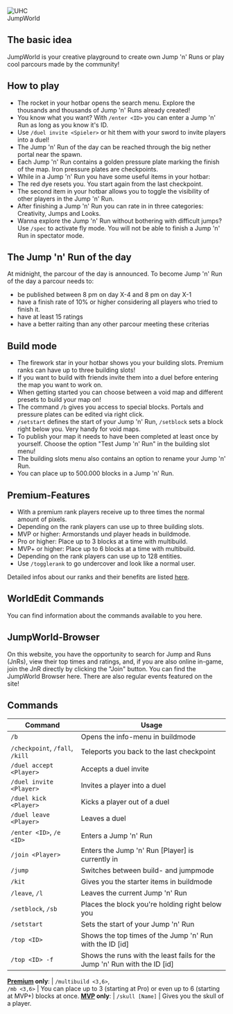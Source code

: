 <div class="banner-wrapper">
    <img alt="UHC" src="../img/JumpWorld.png">
    <div class="banner-text">JumpWorld</div>
</div>

## The basic idea
JumpWorld is your creative playground to create own Jump 'n' Runs or play cool parcours made by the community!

## How to play
- The rocket in your hotbar opens the search menu. Explore the thousands and thousands of Jump 'n' Runs already created!
- You know what you want? With `/enter <ID>` you can enter a Jump 'n' Run as long as you know it's ID.
- Use `/duel invite <Spieler>` or hit them with your sword to invite players into a duel!
- The Jump 'n' Run of the day can be reached through the big nether portal near the spawn.
- Each Jump 'n' Run contains a golden pressure plate marking the finish of the map. Iron pressure plates are checkpoints.
- While in a Jump 'n' Run you have some useful items in your hotbar:
- The red dye resets you. You start again from the last checkpoint.
- The second item in your hotbar allows you to toggle the visibility of other players in the Jump 'n' Run.
- After finishing a Jump 'n' Run you can rate in in three categories: Creativity, Jumps and Looks.
- Wanna explore the Jump 'n' Run without bothering with difficult jumps? Use `/spec` to activate fly mode. You will not be able to finish a Jump 'n' Run in spectator mode.

## The Jump 'n' Run of the day
At midnight, the parcour of the day is announced.
To become Jump 'n' Run of the day a parcour needs to:

- be published between 8 pm on day X-4 and 8 pm on day X-1
- have a finish rate of 10% or higher considering all players who tried to finish it.
- have at least 15 ratings
- have a better raiting than any other parcour meeting these criterias

## Build mode
- The firework star in your hotbar shows you your building slots. Premium ranks can have up to three building slots!
- If you want to build with friends invite them into a duel before entering the map you want to work on.
- When getting started you can choose between a void map and different presets to build your map on!
- The command `/b` gives you access to special blocks. Portals and pressure plates can be edited via right click.
- `/setstart` defines the start of your Jump 'n' Run, `/setblock` sets a block right below you. Very handy for void maps.
- To publish your map it needs to have been completed at least once by yourself. Choose the option "Test Jump 'n' Run" in the building slot menu!
- The building slots menu also contains an option to rename your Jump 'n' Run.
- You can place up to 500.000 blocks in a Jump 'n' Run.

## Premium-Features
- With a premium rank players receive up to three times the normal amount of pixels.
- Depending on the rank players can use up to three building slots.
- <span class='mvp'>MVP</span> or higher: Armorstands und player heads in buildmode.
- <span class='pro'>Pro</span> or higher: Place up to 3 blocks at a time with multibuild.
- <span class='mvp'>MVP+</span> or higher: Place up to 6 blocks at a time with multibuild.
- Depending on the rank players can use up to 128 entities.
- Use `/togglerank` to go undercover and look like a normal user.

Detailed infos about our ranks and their benefits are listed [here](/ranks/premium/).


## WorldEdit Commands
You can find information about the commands available to you here.

## JumpWorld-Browser
On this website, you have the opportunity to search for Jump and Runs (JnRs), view their top times and ratings, and, if you are also online in-game, join the JnR directly by clicking the "Join" button.
You can find the JumpWorld Browser here. There are also regular events featured on the site!

## Commands
| Command | Usage |
| ------ | -------- |
| `/b`                            | Opens the info-menu in buildmode |
| `/checkpoint`, `/fall`, `/kill` | Teleports you back to the last checkpoint |
| `/duel accept <Player>`        | Accepts a duel invite |
| `/duel invite <Player>`        | Invites a player into a duel |
| `/duel kick <Player>`          | Kicks a player out of a duel |
| `/duel leave <Player>`         | Leaves a duel |
| `/enter <ID>`, `/e <ID>`        | Enters a Jump 'n' Run |
| `/join <Player>`                  | Enters the Jump 'n' Run [Player] is currently in |
| `/jump`                         | Switches between build- and jumpmode |
| `/kit`                          | Gives you the starter items in buildmode |
| `/leave`, `/l`                  | Leaves the current Jump 'n' Run |
| `/setblock`, `/sb`                    | Places the block you're holding right below you |
| `/setstart`                     | Sets the start of your Jump 'n' Run |
| `/top <ID>`                     | Shows the top times of the Jump 'n' Run with the ID [id] |
| `/top <ID> -f`                  | Shows the runs with the least fails for the Jump 'n' Run with the ID [id] |
**[Premium](/ranks/premium/) only**:
| `/multibuild <3,6>`,<br>`/mb <3,6>` | You can place up to 3 (starting at <span class="pro">Pro</span>) or even up to 6 (starting at <span class="mvp">MVP+</span>) blocks at once.
**[<span class='mvp'>MVP</span>](/ranks/premium/) only**:
| `/skull [Name]`                 | Gives you the skull of a player.
